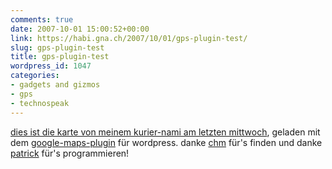 ```yaml
---
comments: true
date: 2007-10-01 15:00:52+00:00
link: https://habi.gna.ch/2007/10/01/gps-plugin-test/
slug: gps-plugin-test
title: gps-plugin-test
wordpress_id: 1047
categories:
- gadgets and gizmos
- gps
- technospeak
---
```


[dies ist die karte von meinem kurier-nami am letzten mittwoch](https://habi.gna.ch/gps/goog.kml), geladen mit dem [google-maps-plugin](http://wordpress.org/extend/plugins/xml-google-maps/) für wordpress.
danke [chm](http://bloxxs.ch/?p=1065) für's finden und danke [patrick](http://www.matusz.ch/blog/projekte/xml-google-maps-wordpress-plugin/) für's programmieren!
